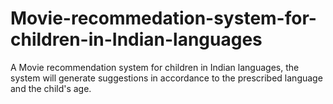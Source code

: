 # Movie-recommedation-system-for-children-in-Indian-languages
A Movie recommendation system for children in Indian languages, the system will generate suggestions in accordance to the prescribed language and the child's age.
